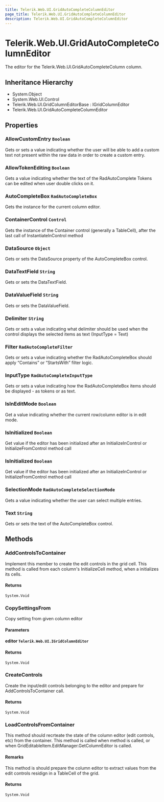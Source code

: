 ```yaml
---
title: Telerik.Web.UI.GridAutoCompleteColumnEditor
page_title: Telerik.Web.UI.GridAutoCompleteColumnEditor
description: Telerik.Web.UI.GridAutoCompleteColumnEditor
---
```


# Telerik.Web.UI.GridAutoCompleteColumnEditor

The editor for the Telerik.Web.UI.GridAutoCompleteColumn column.

## Inheritance Hierarchy

* System.Object
* System.Web.UI.Control
* Telerik.Web.UI.GridColumnEditorBase : IGridColumnEditor
* Telerik.Web.UI.GridAutoCompleteColumnEditor

## Properties

###  AllowCustomEntry `Boolean`

Gets or sets a value indicating whether the user will be able to add a custom text not present
            within the raw data in order to create a custom entry.

###  AllowTokenEditing `Boolean`

Gets a value indicating whether the text of the RadAutoComplete Tokens can be edited when user double clicks on it.

###  AutoCompleteBox `RadAutoCompleteBox`

Gets the  instance for the current column editor.

###  ContainerControl `Control`

Gets the instance of the Container control (generally a TableCell), after the last call of InstantiateInControl method

###  DataSource `Object`

Gets or sets the DataSource property of the AutoCompleteBox control.

###  DataTextField `String`

Gets or sets the DataTextField.

###  DataValueField `String`

Gets or sets the DataValueField.

###  Delimiter `String`

Gets or sets a value indicating what delimiter should be used when the control displays the selected items as text (InputType = Text)

###  Filter `RadAutoCompleteFilter`

Gets or sets a value indicating whether the RadAutoCompleteBox should apply “Contains” or “StartsWith” filter logic.

###  InputType `RadAutoCompleteInputType`

Gets or sets a value indicating how the RadAutoCompleteBox items should be displayed - as tokens or as text.

###  IsInEditMode `Boolean`

Get a value indicating whether the current row/column editor is in edit mode.

###  IsInitialized `Boolean`

Get value if the editor has been initialized after an InitializeInControl or InitializeFromControl method call

###  IsInitialized `Boolean`

Get value if the editor has been initialized after an InitializeInControl or InitializeFromControl method call

###  SelectionMode `RadAutoCompleteSelectionMode`

Gets a value indicating whether the user can select multiple entries.

###  Text `String`

Gets or sets the text of the AutoCompleteBox control.

## Methods

###  AddControlsToContainer

Implement this member to create the edit controls in the grid cell.
            This method is called from each column's InitializeCell method, when a  initializes its cells.

#### Returns

`System.Void` 

###  CopySettingsFrom

Copy setting from given column editor

#### Parameters

#### editor `Telerik.Web.UI.IGridColumnEditor`

#### Returns

`System.Void` 

###  CreateControls

Create the input/edit controls belonging to the editor and prepare for AddControlsToContainer call.

#### Returns

`System.Void` 

###  LoadControlsFromContainer

This method should recrteate the state of the column editor (edit controls, etc) from the container.
            This method is called when  method is called, or when
            GridEditableItem.EditManager.GetColumnEditor is called.

#### Remarks
This method is should prepare the column editor to extract values from the edit controls residign in a TableCell of the grid.

#### Returns

`System.Void` 

